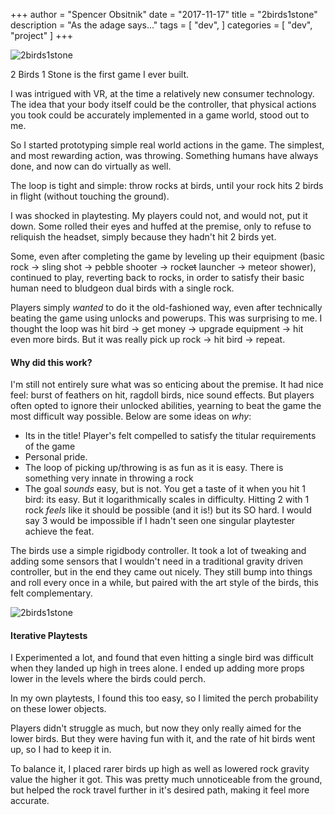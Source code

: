 +++
author = "Spencer Obsitnik"
date = "2017-11-17"
title = "2birds1stone"
description = "As the adage says..."
tags = [
  "dev",
]
categories = [
    "dev",
    "project"
]
+++

![2birds1stone](/images/2birds1stone/biome.gif)

2 Birds 1 Stone is the first game I ever built.

I was intrigued with VR, at the time a relatively new consumer technology.  The idea that your body itself could be the controller, that physical actions you took could be accurately implemented in a game world, stood out to me.

So I started prototyping simple real world actions in the game.  The simplest, and most rewarding action, was throwing.  Something humans have always done, and now can do virtually as well.

The loop is tight and simple: throw rocks at birds, until your rock hits 2 birds in flight (without touching the ground).

I was shocked in playtesting.  My players could not, and would not, put it down.  Some rolled their eyes and huffed at the premise, only to refuse to reliquish the headset, simply because they hadn't hit 2 birds yet.

Some, even after completing the game by leveling up their equipment (basic rock -> sling shot -> pebble shooter -> rock~~et~~ launcher -> meteor shower), continued to play, reverting back to rocks, in order to satisfy their basic human need to bludgeon dual birds with a single rock.

Players simply *wanted* to do it the old-fashioned way, even after technically beating the game using unlocks and powerups.  This was surprising to me.  I thought the loop was hit bird -> get money -> upgrade equipment -> hit even more birds.  But it was really pick up rock -> hit bird -> repeat.

#### Why did this work?
I'm still not entirely sure what was so enticing about the premise.  It had nice feel: burst of feathers on hit, ragdoll birds, nice sound effects.  But players often opted to ignore their unlocked abilities, yearning to beat the game the most difficult way possible.  Below are some ideas on *why*:
- Its in the title!  Player's felt compelled to satisfy the titular requirements of the game
- Personal pride.  
- The loop of picking up/throwing is as fun as it is easy.  There is something very innate in throwing a rock
- The goal *sounds* easy, but is not.  You get a taste of it when you hit 1 bird: its easy.  But it logarithmically scales in difficulty.  Hitting 2 with 1 rock *feels* like it should be possible (and it is!) but its SO hard.  I would say 3 would be impossible if I hadn't seen one singular playtester achieve the feat.

The birds use a simple rigidbody controller.  It took a lot of tweaking and adding some sensors that I wouldn't need in a traditional gravity driven controller, but in the end they came out nicely.  They still bump into things and roll every once in a while, but paired with the art style of the birds, this felt complementary.

![2birds1stone](/images/2birds1stone/birdsflight.gif)

#### Iterative Playtests
I Experimented a lot, and found that even hitting a single bird was difficult when they landed up high in trees alone.  I ended up adding more props lower in the levels where the birds could perch.

In my own playtests, I found this too easy, so I limited the perch probability on these lower objects.

Players didn't struggle as much, but now they only really aimed for the lower birds.  But they were having fun with it, and the rate of hit birds went up, so I had to keep it in.

To balance it, I placed rarer birds up high as well as lowered rock gravity value the higher it got.  This was pretty much unnoticeable from the ground, but helped the rock travel further in it's desired path, making it feel more accurate.